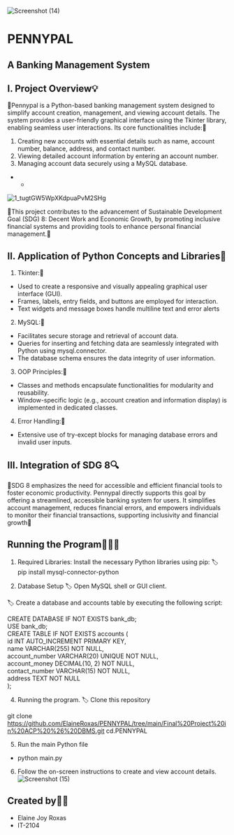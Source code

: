 ![Screenshot (14)](https://github.com/user-attachments/assets/25cbfd2b-1bf0-44ee-9bce-724bf6f7fd79)

# PENNYPAL
## A Banking Management System




## I. Project Overview💡

📍Pennypal is a Python-based banking management system designed to simplify account creation, management, and viewing account details. The system provides a user-friendly graphical interface using the Tkinter library, enabling seamless user interactions. Its core functionalities include:📍
1. Creating new accounts with essential details such as name, account number, balance, address, and contact number.
2. Viewing detailed account information by entering an account number.
3. Managing account data securely using a MySQL database.

- - 
![1_tugtGW5WpXKdpuaPvM2SHg](https://github.com/user-attachments/assets/059e01ee-e41f-4d70-b084-f726e2ac557c)

📍This project contributes to the advancement of Sustainable Development Goal (SDG) 8: Decent Work and Economic Growth, by promoting inclusive financial systems and providing tools to enhance personal financial management.📍

## II. Application of Python Concepts and Libraries📝

1. Tkinter:🔖

- Used to create a responsive and visually appealing graphical user interface (GUI).
- Frames, labels, entry fields, and buttons are employed for interaction.
- Text widgets and message boxes handle multiline text and error alerts

2. MySQL:🔖

- Facilitates secure storage and retrieval of account data.
- Queries for inserting and fetching data are seamlessly integrated with Python using mysql.connector.
- The database schema ensures the data integrity of user information.

3. OOP Principles:🔖

- Classes and methods encapsulate functionalities for modularity and reusability.
- Window-specific logic (e.g., account creation and information display) is implemented in dedicated classes.

4. Error Handling:🔖

- Extensive use of try-except blocks for managing database errors and invalid user inputs.

## III. Integration of SDG 8🔍

📍SDG 8 emphasizes the need for accessible and efficient financial tools to foster economic productivity. Pennypal directly supports this goal by offering a streamlined, accessible banking system for users. It simplifies account management, reduces financial errors, and empowers individuals to monitor their financial transactions, supporting inclusivity and financial growth📍
## Running the Program🏃🏼‍♂️

1. Required Libraries: Install the necessary Python libraries using pip:
🏷 pip install mysql-connector-python 

2. Database Setup
🏷 Open MySQL shell or GUI client.

🏷 Create a database and accounts table by executing the following script:

 CREATE DATABASE IF NOT EXISTS bank_db;  
USE bank_db;  
CREATE TABLE IF NOT EXISTS accounts (  
    id INT AUTO_INCREMENT PRIMARY KEY,  
    name VARCHAR(255) NOT NULL,  
    account_number VARCHAR(20) UNIQUE NOT NULL,  
    account_money DECIMAL(10, 2) NOT NULL,  
    contact_number VARCHAR(15) NOT NULL,  
    address TEXT NOT NULL  
);  

4. Running the program.
🏷 Clone this repository 

 git clone https://github.com/ElaineRoxas/PENNYPAL/tree/main/Final%20Project%20in%20ACP%20%26%20DBMS.git
cd.PENNYPAL

5. Run the main Python file
- python main.py  

6. Follow the on-screen instructions to create and view account details. 
![Screenshot (15)](https://github.com/user-attachments/assets/239a1a38-f03f-4353-aa77-1a3c46b60b24)

## Created by💅🏼

- Elaine Joy Roxas
- IT-2104

